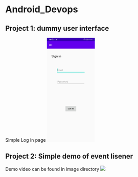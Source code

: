 # Android_Devops
<h2>Project 1: dummy user interface</h2>
Simple Log in page
<img src='https://github.com/jeff024/Android_Devops/blob/master/images/Project1_screenshot.jpg' width="150">
<h2>Project 2: Simple demo of event lisener</h2>
Demo video can be found in image directory
<img src='https://github.com/jeff024/Android_Devops/blob/master/images/Project2_demo.mp4' width="150">
